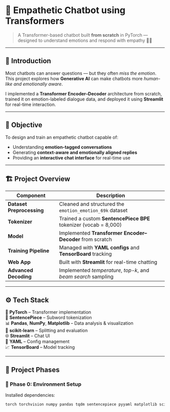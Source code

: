 # 🤖 Empathetic Chatbot using Transformers  


> A Transformer-based chatbot built **from scratch** in PyTorch — designed to understand emotions and respond with empathy 💬💙  

---

## 🧩 Introduction  

Most chatbots can answer questions — but they often *miss the emotion*.  
This project explores how **Generative AI** can make chatbots more *human-like and emotionally aware*.  

I implemented a **Transformer Encoder–Decoder** architecture from scratch, trained it on emotion-labeled dialogue data, and deployed it using **Streamlit** for real-time interaction.

---

## 🎯 Objective  

To design and train an empathetic chatbot capable of:  
- Understanding **emotion-tagged conversations**  
- Generating **context-aware and emotionally aligned replies**  
- Providing an **interactive chat interface** for real-time use  

---

## 🏗️ Project Overview  

| Component | Description |
|------------|-------------|
| **Dataset Preprocessing** | Cleaned and structured the `emotion_emotion_69k` dataset |
| **Tokenizer** | Trained a custom **SentencePiece BPE** tokenizer (vocab = 8,000) |
| **Model** | Implemented **Transformer Encoder–Decoder** from scratch |
| **Training Pipeline** | Managed with **YAML configs** and **TensorBoard** tracking |
| **Web App** | Built with **Streamlit** for real-time chatting |
| **Advanced Decoding** | Implemented *temperature*, *top-k*, and *beam search* sampling |

---

## ⚙️ Tech Stack  

🧠 **PyTorch** – Transformer implementation  
🔡 **SentencePiece** – Subword tokenization  
📊 **Pandas**, **NumPy**, **Matplotlib** – Data analysis & visualization  
🧪 **scikit-learn** – Splitting and evaluation  
🌐 **Streamlit** – Chat UI  
📘 **YAML** – Config management  
📈 **TensorBoard** – Model tracking  

---

## 📄 Project Phases  

### 🧱 Phase 0: Environment Setup  
Installed dependencies:  
```bash
torch torchvision numpy pandas tqdm sentencepiece pyyaml matplotlib scikit-learn tensorboard streamlit pytest huggingface-hub

